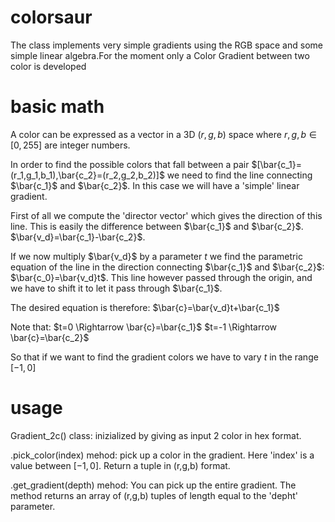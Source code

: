 # colorsaur
 The class implements very simple gradients using the RGB space and some simple linear algebra.For the moment only a Color Gradient between two color is developed

 # basic math
 A color can be expressed as a vector in a 3D $(r,g,b)$ space where $r,g,b \in [0,255]$ are integer numbers.

In order to find the possible colors that fall between a pair $[\bar{c_1}=(r_1,g_1,b_1),\bar{c_2}=(r_2,g_2,b_2)]$ we need to find the line connecting $\bar{c_1}$ and $\bar{c_2}$. In this case we will have a 'simple' linear gradient.

First of all we compute the 'director vector' which gives the direction of this line. This is easily the difference between $\bar{c_1}$ and $\bar{c_2}$. $\bar{v_d}=\bar{c_1}-\bar{c_2}$.

If we now multiply $\bar{v_d}$ by a parameter $t$ we find the parametric equation of the line in the direction connecting $\bar{c_1}$ and $\bar{c_2}$: $\bar{c_0}=\bar{v_d}t$. This line however passed through the origin, and we have to shift it to let it pass through $\bar{c_1}$.

The desired equation is therefore:
 $\bar{c}=\bar{v_d}t+\bar{c_1}$

Note that:
 $t=0 \Rightarrow \bar{c}=\bar{c_1}$
 $t=-1 \Rightarrow \bar{c}=\bar{c_2}$

 So that if we want to find the gradient colors we have to vary $t$ in the range $[-1,0]$

 # usage

 Gradient_2c()
 class: inizialized by giving as input 2 color in hex format.

.pick_color(index)
mehod: pick up a color in the gradient. Here 'index' is a value between $[-1,0]$. Return a tuple in (r,g,b) format.

.get_gradient(depth)
mehod: You can pick up the entire gradient. The method returns an array of (r,g,b) tuples of length equal to the 'depht' parameter.
